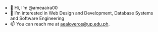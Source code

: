 - 👋 Hi, I’m @ameaaira00
- 👀 I’m interested in Web Design and Development, Database Systems and Software Engineering
- 📫 You can reach me at aealoveros@up.edu.ph.

<!---
ameaaira00/ameaaira00 is a ✨ special ✨ repository because its `README.md` (this file) appears on your GitHub profile.
You can click the Preview link to take a look at your changes.
--->

